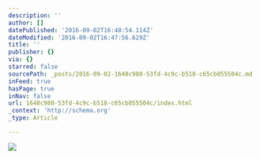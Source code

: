 ```yaml
---
description: ''
author: []
datePublished: '2016-09-02T16:48:54.114Z'
dateModified: '2016-09-02T16:47:56.629Z'
title: ''
publisher: {}
via: {}
starred: false
sourcePath: _posts/2016-09-02-1648c980-53fd-4c9c-b518-c65cb055504c.md
inFeed: true
hasPage: true
inNav: false
url: 1648c980-53fd-4c9c-b518-c65cb055504c/index.html
_context: 'http://schema.org'
_type: Article

---
```

![](https://the-grid-user-content.s3-us-west-2.amazonaws.com/dd669d04-f313-429d-b375-5e325f1c7d8a.jpg)